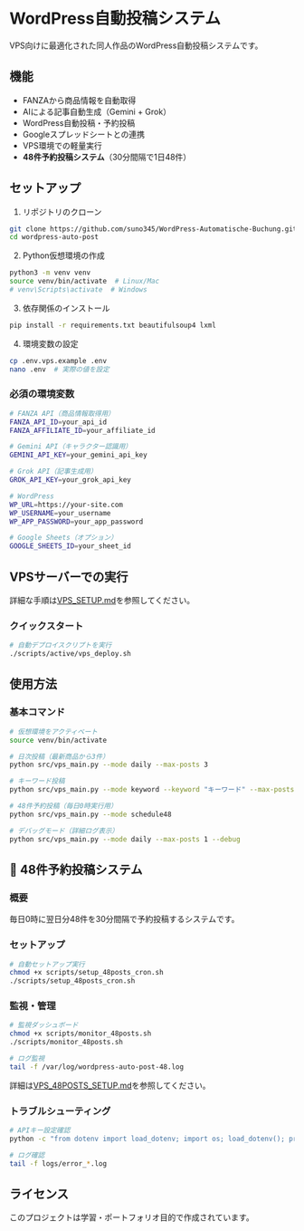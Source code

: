 # WordPress自動投稿システム

VPS向けに最適化された同人作品のWordPress自動投稿システムです。

## 機能

- FANZAから商品情報を自動取得
- AIによる記事自動生成（Gemini + Grok）
- WordPress自動投稿・予約投稿
- Googleスプレッドシートとの連携
- VPS環境での軽量実行
- **48件予約投稿システム**（30分間隔で1日48件）

## セットアップ

1. リポジトリのクローン
```bash
git clone https://github.com/suno345/WordPress-Automatische-Buchung.git wordpress-auto-post
cd wordpress-auto-post
```

2. Python仮想環境の作成
```bash
python3 -m venv venv
source venv/bin/activate  # Linux/Mac
# venv\Scripts\activate  # Windows
```

3. 依存関係のインストール
```bash
pip install -r requirements.txt beautifulsoup4 lxml
```

4. 環境変数の設定
```bash
cp .env.vps.example .env
nano .env  # 実際の値を設定
```

### 必須の環境変数

```bash
# FANZA API（商品情報取得用）
FANZA_API_ID=your_api_id
FANZA_AFFILIATE_ID=your_affiliate_id

# Gemini API（キャラクター認識用）
GEMINI_API_KEY=your_gemini_api_key

# Grok API（記事生成用）
GROK_API_KEY=your_grok_api_key

# WordPress
WP_URL=https://your-site.com
WP_USERNAME=your_username
WP_APP_PASSWORD=your_app_password

# Google Sheets（オプション）
GOOGLE_SHEETS_ID=your_sheet_id
```

## VPSサーバーでの実行

詳細な手順は[VPS_SETUP.md](docs/VPS_SETUP.md)を参照してください。

### クイックスタート

```bash
# 自動デプロイスクリプトを実行
./scripts/active/vps_deploy.sh
```

## 使用方法

### 基本コマンド

```bash
# 仮想環境をアクティベート
source venv/bin/activate

# 日次投稿（最新商品から3件）
python src/vps_main.py --mode daily --max-posts 3

# キーワード投稿
python src/vps_main.py --mode keyword --keyword "キーワード" --max-posts 2

# 48件予約投稿（毎日0時実行用）
python src/vps_main.py --mode schedule48

# デバッグモード（詳細ログ表示）
python src/vps_main.py --mode daily --max-posts 1 --debug
```

## 🚀 48件予約投稿システム

### 概要
毎日0時に翌日分48件を30分間隔で予約投稿するシステムです。

### セットアップ
```bash
# 自動セットアップ実行
chmod +x scripts/setup_48posts_cron.sh
./scripts/setup_48posts_cron.sh
```

### 監視・管理
```bash
# 監視ダッシュボード
chmod +x scripts/monitor_48posts.sh
./scripts/monitor_48posts.sh

# ログ監視
tail -f /var/log/wordpress-auto-post-48.log
```

詳細は[VPS_48POSTS_SETUP.md](docs/VPS_48POSTS_SETUP.md)を参照してください。

### トラブルシューティング

```bash
# APIキー設定確認
python -c "from dotenv import load_dotenv; import os; load_dotenv(); print('GEMINI_API_KEY:', bool(os.getenv('GEMINI_API_KEY'))); print('GROK_API_KEY:', bool(os.getenv('GROK_API_KEY')))"

# ログ確認
tail -f logs/error_*.log
```

## ライセンス

このプロジェクトは学習・ポートフォリオ目的で作成されています。